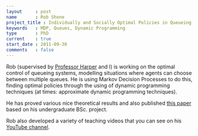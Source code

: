 ```yaml
---
layout     : post
name       : Rob Shone
project_title : Individually and Socially Optimal Policies in Queueing Systems with Multiple Heterogeneous Facilities
keywords   : MDP, Queues, Dynamic Programming
type       : PhD
current    : true
start_date : 2011-09-30
comments   : false
---
```


Rob (supervised by [Professor Harper](http://www.profpaulharper.com/) and I) is working on the optimal control of queueing systems, modelling situations where agents can choose between multiple queues. He is using Markov Decision Processes to do this, finding optimal policies through the using of dynamic programming techniques (at times: approximate dynamic programming techniques).

He has proved various nice theoretical results and also published [this paper](http://www.sciencedirect.com/science/article/pii/S0377221712009472) based on his undergraduate BSc. project.

Rob also developed a variety of teaching videos that you can see on his [YouTube channel](https://www.youtube.com/user/raphile01).
